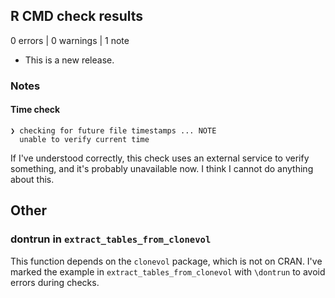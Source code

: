 ## R CMD check results

0 errors | 0 warnings | 1 note

- This is a new release.

### Notes

#### Time check

```
❯ checking for future file timestamps ... NOTE
  unable to verify current time
```

If I've understood correctly, this check uses an external service to verify
something, and it's probably unavailable now. I think I cannot do anything about
this.

## Other

### dontrun in `extract_tables_from_clonevol`

This function depends on the `clonevol` package, which is not on CRAN. I've
marked the example in `extract_tables_from_clonevol` with `\dontrun` to avoid
errors during checks.
